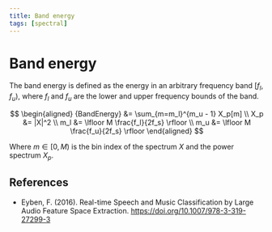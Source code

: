 ```yaml
---
title: Band energy
tags: [spectral]
---
```


# Band energy

The band energy is defined as the energy in an arbitrary frequency band $[f_l, f_u)$, where $f_l$ and $f_u$ are the lower and upper frequency bounds of the band.

$$
\begin{aligned}
{BandEnergy} &= \sum_{m=m_l}^{m_u - 1} X_p[m] \\
X_p &= |X|^2 \\
m_l &= \lfloor M \frac{f_l}{2f_s} \rfloor \\
m_u &= \lfloor M \frac{f_u}{2f_s} \rfloor
\end{aligned}
$$

Where $m \in [0, M)$ is the bin index of the spectrum $X$ and the power spectrum $X_p$.

## References

- Eyben, F. (2016). Real-time Speech and Music Classification by Large Audio Feature Space Extraction. https://doi.org/10.1007/978-3-319-27299-3


